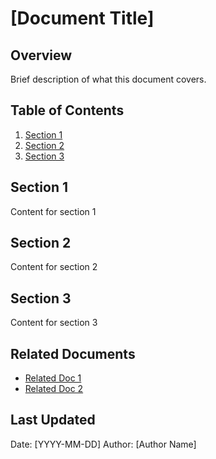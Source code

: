 # [Document Title]

## Overview
Brief description of what this document covers.

## Table of Contents
1. [Section 1](#section-1)
2. [Section 2](#section-2)
3. [Section 3](#section-3)

## Section 1
Content for section 1

## Section 2
Content for section 2

## Section 3
Content for section 3

## Related Documents
- [Related Doc 1](link-to-doc1)
- [Related Doc 2](link-to-doc2)

## Last Updated
Date: [YYYY-MM-DD]
Author: [Author Name] 